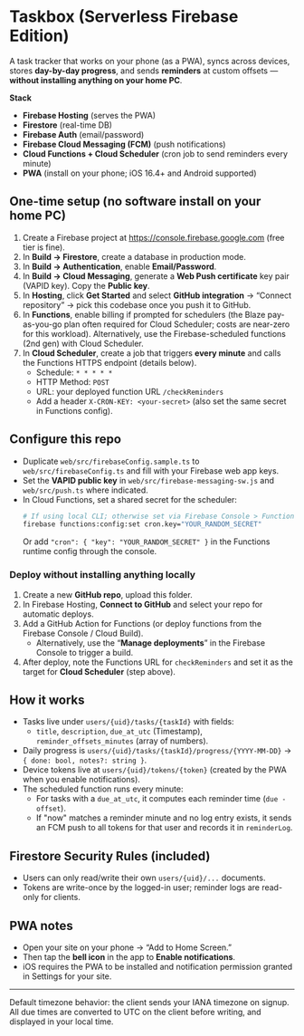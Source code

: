 # Taskbox (Serverless Firebase Edition)

A task tracker that works on your phone (as a PWA), syncs across devices, stores **day-by-day progress**, 
and sends **reminders** at custom offsets — **without installing anything on your home PC**.

**Stack**
- **Firebase Hosting** (serves the PWA)
- **Firestore** (real-time DB)
- **Firebase Auth** (email/password)
- **Firebase Cloud Messaging (FCM)** (push notifications)
- **Cloud Functions + Cloud Scheduler** (cron job to send reminders every minute)
- **PWA** (install on your phone; iOS 16.4+ and Android supported)

## One-time setup (no software install on your home PC)

1. Create a Firebase project at https://console.firebase.google.com (free tier is fine).
2. In **Build → Firestore**, create a database in production mode.
3. In **Build → Authentication**, enable **Email/Password**.
4. In **Build → Cloud Messaging**, generate a **Web Push certificate** key pair (VAPID key). Copy the **Public key**.
5. In **Hosting**, click **Get Started** and select **GitHub integration** → “Connect repository” → pick this codebase once you push it to GitHub.
6. In **Functions**, enable billing if prompted for schedulers (the Blaze pay-as-you-go plan often required for Cloud Scheduler; 
   costs are near-zero for this workload). Alternatively, use the Firebase-scheduled functions (2nd gen) with Cloud Scheduler.
7. In **Cloud Scheduler**, create a job that triggers **every minute** and calls the Functions HTTPS endpoint (details below).
   - Schedule: `* * * * *`
   - HTTP Method: `POST`
   - URL: your deployed function URL `/checkReminders`
   - Add a header `X-CRON-KEY: <your-secret>` (also set the same secret in Functions config).

## Configure this repo

- Duplicate `web/src/firebaseConfig.sample.ts` to `web/src/firebaseConfig.ts` and fill with your Firebase web app keys.
- Set the **VAPID public key** in `web/src/firebase-messaging-sw.js` and `web/src/push.ts` where indicated.
- In Cloud Functions, set a shared secret for the scheduler:
  ```bash
  # If using local CLI; otherwise set via Firebase Console > Functions > Environment variables
  firebase functions:config:set cron.key="YOUR_RANDOM_SECRET"
  ```
  Or add `"cron": { "key": "YOUR_RANDOM_SECRET" }` in the Functions runtime config through the console.

### Deploy without installing anything locally
1. Create a new **GitHub repo**, upload this folder.
2. In Firebase Hosting, **Connect to GitHub** and select your repo for automatic deploys.
3. Add a GitHub Action for Functions (or deploy functions from the Firebase Console / Cloud Build).
   - Alternatively, use the “**Manage deployments**” in the Firebase Console to trigger a build.
4. After deploy, note the Functions URL for `checkReminders` and set it as the target for **Cloud Scheduler** (step above).

## How it works
- Tasks live under `users/{uid}/tasks/{taskId}` with fields:
  - `title`, `description`, `due_at_utc` (Timestamp), `reminder_offsets_minutes` (array of numbers).
- Daily progress is `users/{uid}/tasks/{taskId}/progress/{YYYY-MM-DD}` → `{ done: bool, notes?: string }`.
- Device tokens live at `users/{uid}/tokens/{token}` (created by the PWA when you enable notifications).
- The scheduled function runs every minute:
  - For tasks with a `due_at_utc`, it computes each reminder time (`due - offset`).
  - If "now" matches a reminder minute and no log entry exists, it sends an FCM push to all tokens for that user and records it in `reminderLog`.

## Firestore Security Rules (included)
- Users can only read/write their own `users/{uid}/...` documents.
- Tokens are write-once by the logged-in user; reminder logs are read-only for clients.

## PWA notes
- Open your site on your phone → “Add to Home Screen.”
- Then tap the **bell icon** in the app to **Enable notifications**.
- iOS requires the PWA to be installed and notification permission granted in Settings for your site.

---

Default timezone behavior: the client sends your IANA timezone on signup. All due times are converted to UTC on the client before writing, and displayed in your local time.
